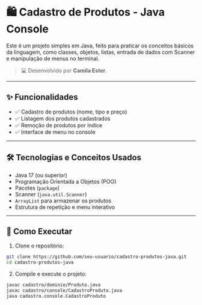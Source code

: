 # 🛍️ Cadastro de Produtos - Java Console

Este é um projeto simples em Java, feito para praticar os conceitos básicos da linguagem, como classes, objetos, listas, entrada de dados com Scanner e manipulação de menus no terminal.

> 💻 Desenvolvido por **Camila Ester**.

---

## ✨ Funcionalidades

- ✅ Cadastro de produtos (nome, tipo e preço)
- ✅ Listagem dos produtos cadastrados
- ✅ Remoção de produtos por índice
- ✅ Interface de menu no console

---

## 🛠️ Tecnologias e Conceitos Usados

- Java 17 (ou superior)
- Programação Orientada a Objetos (POO)
- Pacotes (`package`)
- Scanner (`java.util.Scanner`)
- `ArrayList` para armazenar os produtos
- Estrutura de repetição e menu interativo

---

## 🚀 Como Executar

1. Clone o repositório:

```bash
git clone https://github.com/seu-usuario/cadastro-produtos-java.git
cd cadastro-produtos-java
```
2. Compile e execute o projeto:
```bash
javac cadastro/dominio/Produto.java
javac cadastro/console/CadastroProduto.java
java cadastro.console.CadastroProduto
